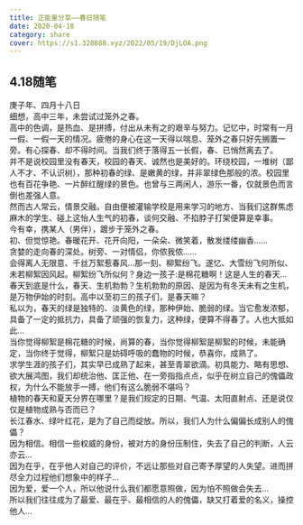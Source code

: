 ```yaml
---
title: 正能量分享——春日随笔
date: 2020-04-18
category: share
cover: https://s1.328888.xyz/2022/05/19/DjLOA.png
---
```

## 4.18随笔

庚子年、四月十八日  
细想，高中三年，未尝试过笼外之春。  
高中的色调，是热血、是拼搏，付出从未有之的艰辛与努力。记忆中，时常有一月一假、一假一天的情况。疲倦的身心在这一天得以喘息、笼外之春只好先搁置一旁。有心探春、却不得时间。当我们终于落得五一长假，春、已悄然离去了。  
并不是说校园里没有春天，校园的春天、诚然也是美好的。环绕校园，一堆树（鄙人不才、不认识树），那种初春的绿、是嫩黄的绿，并非翠绿色那般的浓。校园里也有百花争艳、一片醉红醒绿的景色。也曾与三两闲人，游乐一番，仅就景色而言倒也差强人意。  
然而古人常云，情景交融。自由便被灌输学校是用来学习的地方、当我们这群焦虑麻木的学生、碰上这怡人生气的初春，谈何交融、不掐脖子打架便算是幸事。  
今有幸，携某人（男伴），踱步于笼外之春。  
初、但觉惊艳。春暖花开、花开向阳，一朵朵、微笑着，散发缕缕幽香……  
贪婪的走向春的深处。树旁、一对情侣，你侬我侬……  
会得离人无限意、千丝万絮惹春风…那一刻、柳絮纷飞。遂忆、大雪纷飞何所似、未若柳絮因风起。柳絮纷飞所似何？身边一孩子:是棉花糖啊！这是人生的春天…  
春天到底是什么，春天、生机勃勃？生机勃勃的原因、是因为有冬天未有之生机，是万物伊始的时刻。高中以至初三的孩子们，是春天嘛？  
私以为，春天的绿是独特的、淡黄色的绿，那种伊始、脆弱的绿。当它愈发浓郁，具备了一定的抵抗力，具备了顽强的恢复力，这种绿，便算不得春了。人也大抵如此…  
当你觉得柳絮是棉花糖的时候，尚算的春，当你觉得柳絮是柳絮的时候，未能确定，当你终于觉得，柳絮只是妨碍呼吸的蠢物的时候，恭喜你，成熟了。  
求学生涯的孩子们，其实早已成熟了起来，甚至青翠欲滴。初具能力、略有思想、欲大展鸿图，我们却统治他、匡正他、在一旁指指点点，似乎在树立自己的傀儡政权，为什么不能放手一搏，他们有这么脆弱不堪吗？  
植物的春天和夏天分界在哪里？是我们规定的日期、气温、太阳直射点、还是说仅仅是植物成熟与否而已？  
长江春水、绿叶红花，是为了自己而绽放。所以，我们人为什么偏偏长成别人的傀儡？  
因为相信。相信一些权威的身份，被对方的身份压制住，失去了自己的判断，人云亦云…  
因为在乎，在乎他人对自己的评价，不远让那些对自己寄予厚望的人失望。进而拼尽全力过程他们想象中的样子…  
因为爱，爱一个人，所以他说什么我们都愿意照做，因为怕不照做会失去…    
所以我们往往成为了最爱、最在乎、最相信的人的傀儡，缺又打着爱的名义，操控他人…